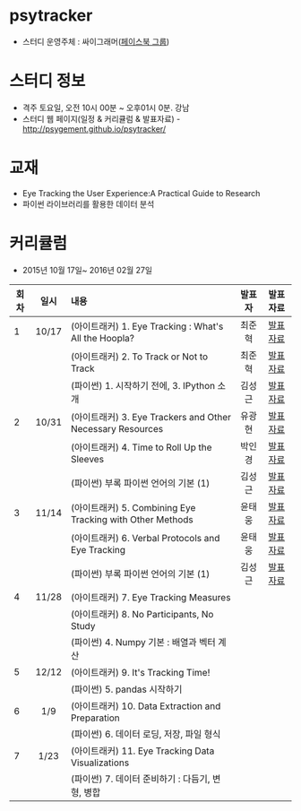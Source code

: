 ﻿# psytracker
* 스터디 운영주체 : 싸이그래머([페이스북 그룹](https://www.facebook.com/groups/psygrammer/))

# 스터디 정보 
* 격주 토요일, 오전 10시 00분 ~ 오후01시 0분. 강남
* 스터디 웹 페이지(일정 & 커리큘럼 & 발표자료) - http://psygement.github.io/psytracker/

# 교재 
* Eye Tracking the User Experience:A Practical Guide to Research
* 파이썬 라이브러리를 활용한 데이터 분석
  
# 커리큘럼
* 2015년 10월 17일~ 2016년 02월 27일

| 회차  | 일시   | 내용                                  | 발표자  |              발표자료                    |
| ----- |:------:| :-------------------------------------|:-------:|:----------------------------------------: |
| 1 |10/17|(아이트래커) 1. Eye Tracking : What's All the Hoopla?  |최준혁|[발표자료]() |
|   | |(아이트래커) 2. To Track or Not to Track  |최준혁|[발표자료]() |
|   | |(파이썬) 1. 시작하기 전에, 3. IPython 소개|김성근|[발표자료]() |
| 2 |10/31|(아이트래커) 3. Eye Trackers and Other Necessary Resources|유광현|[발표자료]() |
|   | |(아이트래커) 4. Time to Roll Up the Sleeves|박인경|[발표자료]() |
|   | |(파이썬) 부록 파이썬 언어의 기본 (1)|김성근|[발표자료]() |
| 3 |11/14|(아이트래커) 5. Combining Eye Tracking with Other Methods|윤태웅|[발표자료]() |
|   | |(아이트래커) 6. Verbal Protocols and Eye Tracking|윤태웅|[발표자료]() |
|   | |(파이썬) 부록 파이썬 언어의 기본 (1)|김성근|[발표자료]() |
| 4 |11/28|(아이트래커) 7. Eye Tracking Measures|||	
|   | |(아이트래커) 8. No Participants, No Study|||	
|   | |(파이썬) 4. Numpy 기본 : 배열과 벡터 계산||| 	
| 5 |12/12|(아이트래커) 9. It's Tracking Time!|||	
|   | |(파이썬) 5. pandas 시작하기||| 	
| 6 |1/9|(아이트래커) 10. Data Extraction and Preparation|||	
|   | |(파이썬) 6. 데이터 로딩, 저장, 파일 형식||| 	
| 7 |1/23|(아이트래커) 11. Eye Tracking Data Visualizations|||	
|   | |(파이썬) 7. 데이터 준비하기 : 다듬기, 변형, 병합||| 

